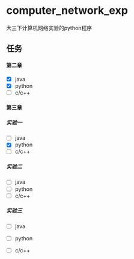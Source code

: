 # computer_network_exp
大三下计算机网络实验的python程序

## 任务
#### 第二章

- [x] java
- [x] python
- [ ] c/c++

#### 第三章

##### 实验一

- [ ] java
- [x] python
- [ ] c/c++

##### 实验二

- [ ] java
- [ ] python
- [ ] c/c++

##### 实验三

- [ ] java
- [ ] python
- [ ] c/c++

